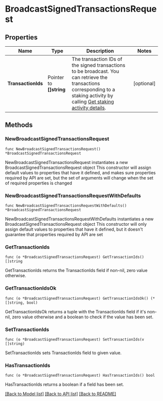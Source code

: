 # BroadcastSignedTransactionsRequest

## Properties

Name | Type | Description | Notes
------------ | ------------- | ------------- | -------------
**TransactionIds** | Pointer to **[]string** | The transaction IDs of the signed transactions to be broadcast. You can retrieve the transactions corresponding to a staking activity by calling [Get staking activity details](/v2/api-references/stakings/get-staking-activity-details). | [optional] 

## Methods

### NewBroadcastSignedTransactionsRequest

`func NewBroadcastSignedTransactionsRequest() *BroadcastSignedTransactionsRequest`

NewBroadcastSignedTransactionsRequest instantiates a new BroadcastSignedTransactionsRequest object
This constructor will assign default values to properties that have it defined,
and makes sure properties required by API are set, but the set of arguments
will change when the set of required properties is changed

### NewBroadcastSignedTransactionsRequestWithDefaults

`func NewBroadcastSignedTransactionsRequestWithDefaults() *BroadcastSignedTransactionsRequest`

NewBroadcastSignedTransactionsRequestWithDefaults instantiates a new BroadcastSignedTransactionsRequest object
This constructor will only assign default values to properties that have it defined,
but it doesn't guarantee that properties required by API are set

### GetTransactionIds

`func (o *BroadcastSignedTransactionsRequest) GetTransactionIds() []string`

GetTransactionIds returns the TransactionIds field if non-nil, zero value otherwise.

### GetTransactionIdsOk

`func (o *BroadcastSignedTransactionsRequest) GetTransactionIdsOk() (*[]string, bool)`

GetTransactionIdsOk returns a tuple with the TransactionIds field if it's non-nil, zero value otherwise
and a boolean to check if the value has been set.

### SetTransactionIds

`func (o *BroadcastSignedTransactionsRequest) SetTransactionIds(v []string)`

SetTransactionIds sets TransactionIds field to given value.

### HasTransactionIds

`func (o *BroadcastSignedTransactionsRequest) HasTransactionIds() bool`

HasTransactionIds returns a boolean if a field has been set.


[[Back to Model list]](../README.md#documentation-for-models) [[Back to API list]](../README.md#documentation-for-api-endpoints) [[Back to README]](../README.md)


